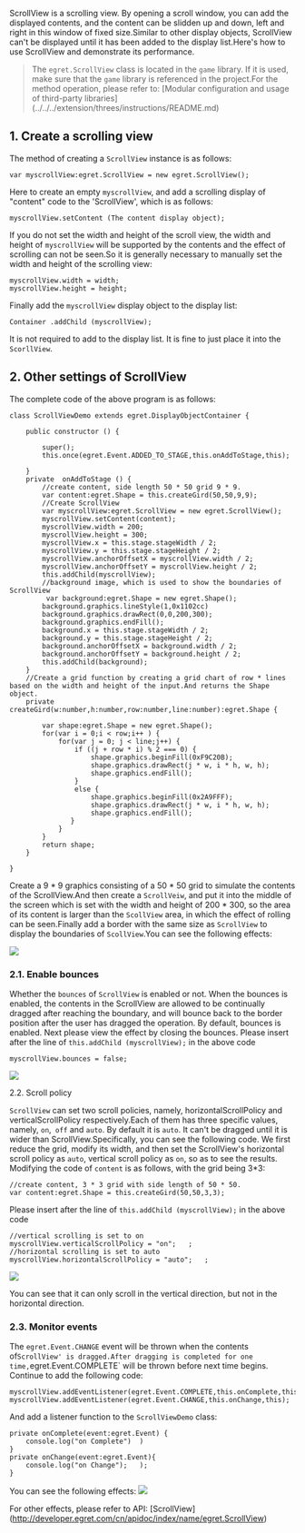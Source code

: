 ScrollView is a scrolling view. By opening a scroll window, you can add the displayed contents, and the content can be slidden up and down, left and right in this window of fixed size.Similar to other display objects, ScrollView can't be displayed until it has been added to the display list.Here's how to use ScrollView and demonstrate its performance.

> The `egret.ScrollView` class is located in the `game` library. If it is used, make sure that the `game` library is referenced in the project.For the method operation, please refer to: [Modular configuration and usage of third-party libraries] (../../../extension/threes/instructions/README.md)

## 1. Create a scrolling view

The method of creating a `ScrollView` instance is as follows:
```
var myscrollView:egret.ScrollView = new egret.ScrollView();
```
Here to create an empty `myscrollView`, and add a scrolling display of "content" code to the 'ScrollView', which is as follows:
```
myscrollView.setContent (The content display object);
```
If you do not set the width and height of the scroll view, the width and height of `myscrollView` will be supported by the contents and the effect of scrolling can not be seen.So it is generally necessary to manually set the width and height of the scrolling view:
```
myscrollView.width = width;
myscrollView.height = height;
```
Finally add the `myscrollView` display object to the display list:
```
Container .addChild (myscrollView);
```
It is not required to add to the display list. It is fine to just place it into the `ScorllView`.

## 2. Other settings of ScrollView

The complete code of the above program is as follows:
```
class ScrollViewDemo extends egret.DisplayObjectContainer {

    public constructor () {

        super();
        this.once(egret.Event.ADDED_TO_STAGE,this.onAddToStage,this);

    }
    private  onAddToStage () {
        //create content, side length 50 * 50 grid 9 * 9.
        var content:egret.Shape = this.createGird(50,50,9,9);
        //Create ScrollView
        var myscrollView:egret.ScrollView = new egret.ScrollView();
        myscrollView.setContent(content);
        myscrollView.width = 200;
        myscrollView.height = 300;
        myscrollView.x = this.stage.stageWidth / 2;
        myscrollView.y = this.stage.stageHeight / 2;
        myscrollView.anchorOffsetX = myscrollView.width / 2;
        myscrollView.anchorOffsetY = myscrollView.height / 2;
        this.addChild(myscrollView);
        //background image, which is used to show the boundaries of ScrollView
         var background:egret.Shape = new egret.Shape();
        background.graphics.lineStyle(1,0x1102cc)
        background.graphics.drawRect(0,0,200,300);
        background.graphics.endFill();
        background.x = this.stage.stageWidth / 2;
        background.y = this.stage.stageHeight / 2;
        background.anchorOffsetX = background.width / 2;
        background.anchorOffsetY = background.height / 2;
        this.addChild(background);
    }
    //Create a grid function by creating a grid chart of row * lines based on the width and height of the input.And returns the Shape object.
    private createGird(w:number,h:number,row:number,line:number):egret.Shape {

        var shape:egret.Shape = new egret.Shape();
        for(var i = 0;i < row;i++ ) {
            for(var j = 0; j < line;j++) {
                if ((j + row * i) % 2 === 0) {
                    shape.graphics.beginFill(0xF9C20B);
                    shape.graphics.drawRect(j * w, i * h, w, h);
                    shape.graphics.endFill();
                }
                else {
                    shape.graphics.beginFill(0x2A9FFF);
                    shape.graphics.drawRect(j * w, i * h, w, h);
                    shape.graphics.endFill();
               }
            }
        }
        return shape;
    }

}
```

Create a 9 * 9 graphics consisting of a 50 * 50 grid to simulate the contents of the ScrollView.And then create a `ScrollVeiw`, and put it into the middle of the screen which is set with the width and height of 200 * 300, so the area of its content is larger than the `ScollView` area, in which the effect of rolling can be seen.Finally add a border with the same size as `ScrollView` to display the boundaries of `ScollView`.You can see the following effects:

![](563212070fdc9.gif)

### 2.1. Enable bounces

Whether the `bounces` of `ScrollView` is enabled or not. When the bounces is enabled, the contents in the ScrollView are allowed to be continually dragged after reaching the boundary, and will bounce back to the border position after the user has dragged the operation.
By default, bounces is enabled. Next please view the effect by closing the bounces.
Please insert after the line of `this.addChild (myscrollView);` in the above code
```
myscrollView.bounces = false;
```
![](56321207eb04a.gif)

2.2. Scroll policy

`ScrollView` can set two scroll policies, namely, horizontalScrollPolicy and verticalScrollPolicy respectively.Each of them has three specific values, namely, `on`,` off` and `auto`. By default it is `auto`.
It can't be dragged until it is wider than ScrollView.Specifically, you can see the following code. We first reduce the grid, modify its width, and then set the ScrollView's horizontal scroll policy as `auto`, vertical scroll policy as `on`, so as to see the results.
Modifying the code of `content` is as follows, with the grid being 3*3: 
```
//create content, 3 * 3 grid with side length of 50 * 50.
var content:egret.Shape = this.createGird(50,50,3,3);
```
Please insert after the line of `this.addChild (myscrollView);` in the above code
```
//vertical scrolling is set to on 
myscrollView.verticalScrollPolicy = "on";	;
//horizontal scrolling is set to auto
myscrollView.horizontalScrollPolicy = "auto";	;
```
![](563212081e766.gif)

You can see that it can only scroll in the vertical direction, but not in the horizontal direction.

### 2.3. Monitor events

The `egret.Event.CHANGE` event will be thrown when the contents of` ScrollView' is dragged.After dragging is completed for one time, `egret.Event.COMPLETE` will be thrown before next time begins. Continue to add the following code:
```
myscrollView.addEventListener(egret.Event.COMPLETE,this.onComplete,this);
myscrollView.addEventListener(egret.Event.CHANGE,this.onChange,this);
```
And add a listener function to the `ScrollViewDemo` class:
```
private onComplete(event:egret.Event) {
    console.log("on Complete")	)
}
private onChange(event:egret.Event){
    console.log("on Change");	);
}
```
You can see the following effects:
![](56321208d8a44.gif)

For other effects, please refer to API: [ScrollView] (http://developer.egret.com/cn/apidoc/index/name/egret.ScrollView)
